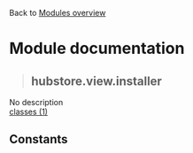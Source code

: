 Back to [Modules overview](https://github.com/pyrustic/hubstore/blob/master/docs/modules/README.md)
  
# Module documentation
>## hubstore.view.installer
No description
<br>
[classes (1)](https://github.com/pyrustic/hubstore/blob/master/docs/modules/content/hubstore.view.installer/classes.md)


## Constants
```python

```

